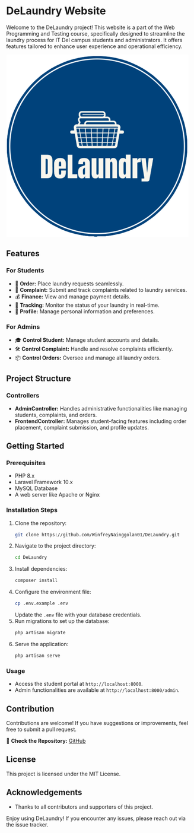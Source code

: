# DeLaundry Website

Welcome to the DeLaundry project! This website is a part of the Web Programming and Testing course, specifically designed to streamline the laundry process for IT Del campus students and administrators. It offers features tailored to enhance user experience and operational efficiency.

![DeLaundry Banner](https://github.com/WinfreyNainggolan01/DeLaundry/blob/main/public/img/Logo-DeLaundry.png)

## Features

### For Students

- 🧺 **Order:** Place laundry requests seamlessly.
- 🚨 **Complaint:** Submit and track complaints related to laundry services.
- 💰 **Finance:** View and manage payment details.
- 📍 **Tracking:** Monitor the status of your laundry in real-time.
- 👤 **Profile:** Manage personal information and preferences.

### For Admins

- 🎓 **Control Student:** Manage student accounts and details.
- 🛠️ **Control Complaint:** Handle and resolve complaints efficiently.
- 📦 **Control Orders:** Oversee and manage all laundry orders.

## Project Structure

### Controllers

- **AdminController:** Handles administrative functionalities like managing students, complaints, and orders.
- **FrontendController:** Manages student-facing features including order placement, complaint submission, and profile updates.

## Getting Started

### Prerequisites

- PHP 8.x
- Laravel Framework 10.x
- MySQL Database
- A web server like Apache or Nginx

### Installation Steps

1. Clone the repository:
   ```bash
   git clone https://github.com/WinfreyNainggolan01/DeLaundry.git
   ```
2. Navigate to the project directory:
   ```bash
   cd DeLaundry
   ```
3. Install dependencies:
   ```bash
   composer install
   ```
4. Configure the environment file:
   ```bash
   cp .env.example .env
   ```
   Update the `.env` file with your database credentials.
5. Run migrations to set up the database:
   ```bash
   php artisan migrate
   ```
6. Serve the application:
   ```bash
   php artisan serve
   ```

### Usage

- Access the student portal at `http://localhost:8000`.
- Admin functionalities are available at `http://localhost:8000/admin`.

## Contribution

Contributions are welcome! If you have suggestions or improvements, feel free to submit a pull request.

🌟 **Check the Repository:** [GitHub](https://github.com/WinfreyNainggolan01/DeLaundry)

## License

This project is licensed under the MIT License.

## Acknowledgements

- Thanks to all contributors and supporters of this project.

Enjoy using DeLaundry! If you encounter any issues, please reach out via the issue tracker.

